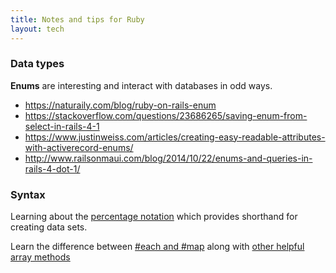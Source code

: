 ```yaml
---
title: Notes and tips for Ruby
layout: tech
---
```


### Data types

**Enums** are interesting and interact with databases in odd ways.

* <https://naturaily.com/blog/ruby-on-rails-enum>
* <https://stackoverflow.com/questions/23686265/saving-enum-from-select-in-rails-4-1>
* <https://www.justinweiss.com/articles/creating-easy-readable-attributes-with-activerecord-enums/>
* <http://www.railsonmaui.com/blog/2014/10/22/enums-and-queries-in-rails-4-dot-1/>

### Syntax

Learning about the [percentage
notation](https://simpleror.wordpress.com/2009/03/15/q-q-w-w-x-r-s/) which
provides shorthand for creating data sets.

Learn the difference between [#each and #map](https://stackoverflow.com/questions/5347949/whats-different-between-each-and-collect-method-in-ruby#5348279)
along with [other helpful array
methods](https://www.freecodecamp.org/news/six-ruby-array-methods-you-need-to-know-5f81c1e268ce/)

